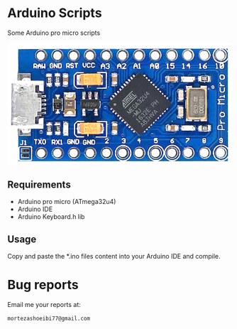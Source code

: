 # Arduino Scripts
Some Arduino pro micro scripts

![Arduino pro micro(ATmega32u4)](https://github.com/MortezaShoeibi/Arduino-Scripts/blob/master/assets/Arduino.png?raw=true)

## Requirements
* Arduino pro micro (ATmega32u4)
* Arduino IDE
* Arduino Keyboard.h lib

## Usage
Copy and paste the *.ino files content into your Arduino IDE and compile.


# Bug reports
Email me your reports at: 

    mortezashoeibi77@gmail.com
